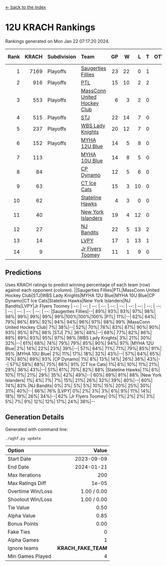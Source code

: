 [<- back to the index](readme.md)
# 12U KRACH Rankings
Rankings generated on Mon Jan 22 07:17:20 2024.

Rank|KRACH|Subdivision|Team|GP|W|L|T|OTW|OTL|SoS|Exp Wins|Win Diff
---:|---:|:---|:---|---:|---:|---:|---:|---:|---:|---:|---:|---:
1|7169|Playoffs|[Saugerties Fillies](https://gamesheetstats.com/seasons/3663/teams/140805/schedule)|23|22|0|1|0|0|209|23.3|-0.0
2|916|Playoffs|[PTL](https://gamesheetstats.com/seasons/3663/teams/140798/schedule)|15|10|2|2|0|1|1087|11.9|0.0
3|553|Playoffs|[MassConn United Hockey Club](https://gamesheetstats.com/seasons/3663/teams/140797/schedule)|6|3|2|0|1|0|1173|4.9|0.0
4|515|Playoffs|[STJ](https://gamesheetstats.com/seasons/3663/teams/140800/schedule)|22|14|7|0|1|0|870|15.9|0.0
5|237|Playoffs|[WBS Lady Knights](https://gamesheetstats.com/seasons/3663/teams/140808/schedule)|20|12|7|0|1|0|1162|13.9|0.0
6|152|Playoffs|[MYHA 12U Blue](https://gamesheetstats.com/seasons/3663/teams/140799/schedule)|14|5|8|0|0|1|887|5.9|0.0
7|113||[MYHA 10U Blue](https://gamesheetstats.com/seasons/3663/teams/140806/schedule)|14|8|5|0|0|1|597|8.9|0.0
8|84||[CP Dynamo](https://gamesheetstats.com/seasons/3663/teams/140802/schedule)|12|5|6|0|0|1|1735|5.9|0.0
9|63||[CT Ice Cats](https://gamesheetstats.com/seasons/3663/teams/140801/schedule)|15|3|10|0|1|1|1135|4.9|0.0
10|62||[Stateline Hawks](https://gamesheetstats.com/seasons/3663/teams/174606/schedule)|4|3|0|0|0|1|20|3.9|0.0
11|40||[New York Islanders](https://gamesheetstats.com/seasons/3663/teams/140809/schedule)|19|4|12|0|2|1|844|6.9|0.0
12|27||[NJ Bandits](https://gamesheetstats.com/seasons/3663/teams/140807/schedule)|22|5|13|2|1|1|1341|7.9|0.0
13|14||[LVPY](https://gamesheetstats.com/seasons/3663/teams/140804/schedule)|17|1|13|1|2|0|567|4.4|0.0
14|9||[Jr Flyers Toomey](https://gamesheetstats.com/seasons/3663/teams/140803/schedule)|11|1|9|0|0|1|175|1.9|0.0

## Predictions
Uses KRACH ratings to predict winning percentage of each team (row) against each opponent (column).
||Saugerties Fillies|PTL|MassConn United Hockey Club|STJ|WBS Lady Knights|MYHA 12U Blue|MYHA 10U Blue|CP Dynamo|CT Ice Cats|Stateline Hawks|New York Islanders|NJ Bandits|LVPY|Jr Flyers Toomey
| --: | --: | --: | --: | --: | --: | --: | --: | --: | --: | --: | --: | --: | --: | --: 
|Saugerties Fillies|--| 89%| 93%| 93%| 97%| 98%| 98%| 99%| 99%| 99%| 99%|100%|100%|100%
|PTL| 11%|--| 62%| 64%| 79%| 86%| 89%| 92%| 94%| 94%| 96%| 97%| 98%| 99%
|MassConn United Hockey Club|  7%| 38%|--| 52%| 70%| 78%| 83%| 87%| 90%| 90%| 93%| 95%| 97%| 98%
|STJ|  7%| 36%| 48%|--| 68%| 77%| 82%| 86%| 89%| 89%| 93%| 95%| 97%| 98%
|WBS Lady Knights|  3%| 21%| 30%| 32%|--| 61%| 68%| 74%| 79%| 79%| 85%| 90%| 94%| 97%
|MYHA 12U Blue|  2%| 14%| 22%| 23%| 39%|--| 57%| 64%| 71%| 71%| 79%| 85%| 91%| 95%
|MYHA 10U Blue|  2%| 11%| 17%| 18%| 32%| 43%|--| 57%| 64%| 65%| 74%| 80%| 89%| 93%
|CP Dynamo|  1%|  8%| 13%| 14%| 26%| 36%| 43%|--| 57%| 58%| 68%| 75%| 86%| 91%
|CT Ice Cats|  1%|  6%| 10%| 11%| 21%| 29%| 36%| 43%|--| 51%| 61%| 70%| 82%| 88%
|Stateline Hawks|  1%|  6%| 10%| 11%| 21%| 29%| 35%| 42%| 49%|--| 60%| 69%| 81%| 88%
|New York Islanders|  1%|  4%|  7%|  7%| 15%| 21%| 26%| 32%| 39%| 40%|--| 60%| 74%| 83%
|NJ Bandits|  0%|  3%|  5%|  5%| 10%| 15%| 20%| 25%| 30%| 31%| 40%|--| 66%| 76%
|LVPY|  0%|  2%|  3%|  3%|  6%|  9%| 11%| 14%| 18%| 19%| 26%| 34%|--| 62%
|Jr Flyers Toomey|  0%|  1%|  2%|  2%|  3%|  5%|  7%|  9%| 12%| 12%| 17%| 24%| 38%|--

## Generation Details

Generated with command line:
```
./aghf.py update
```

| Option | Value |
| :----- | ----: |
| Start Date | 2023-09-09 |
| End Date | 2024-01-21 |
| Max Iterations | 200 |
| Max Ratings Diff | 1e-05 |
| Overtime Win/Loss | 1.00 / 0.00 |
| Shootout Win/Loss | 1.00 / 0.00 |
| Tie Value | 0.50 |
| Alpha Value | 0.85 |
| Bonus Points | 0.00 |
| Fake Ties | 0 |
| Alpha Games | 1 |
| Ignore teams | __KRACH_FAKE_TEAM__ |
| Min Games Played | 4 |

